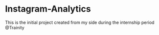 # Instagram-Analytics
This is the initial project created from my side during the internship period @Trainity 
